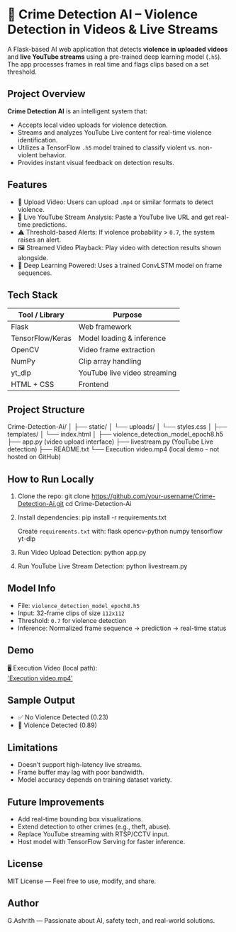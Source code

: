
🚨 Crime Detection AI – Violence Detection in Videos & Live Streams
==================================================================

A Flask-based AI web application that detects **violence in uploaded videos** and **live YouTube streams** using a pre-trained deep learning model (`.h5`). The app processes frames in real time and flags clips based on a set threshold.

Project Overview
----------------
**Crime Detection AI** is an intelligent system that:
- Accepts local video uploads for violence detection.
- Streams and analyzes YouTube Live content for real-time violence identification.
- Utilizes a TensorFlow `.h5` model trained to classify violent vs. non-violent behavior.
- Provides instant visual feedback on detection results.

Features
--------
- 🎥 Upload Video: Users can upload `.mp4` or similar formats to detect violence.
- 📡 Live YouTube Stream Analysis: Paste a YouTube live URL and get real-time predictions.
- ⚠️ Threshold-based Alerts: If violence probability > `0.7`, the system raises an alert.
- 🖼️ Streamed Video Playback: Play video with detection results shown alongside.
- 🧠 Deep Learning Powered: Uses a trained ConvLSTM model on frame sequences.

Tech Stack
----------
| Tool / Library        | Purpose                          |
|-----------------------|----------------------------------|
| Flask                 | Web framework                    |
| TensorFlow/Keras      | Model loading & inference        |
| OpenCV                | Video frame extraction           |
| NumPy                 | Clip array handling              |
| yt_dlp                | YouTube live video streaming     |
| HTML + CSS            | Frontend                         |

Project Structure
-----------------
Crime-Detection-Ai/
│
├── static/
│   └── uploads/
│       └── styles.css
│
├── templates/
│   └── index.html
│
├── violence_detection_model_epoch8.h5
├── app.py (video upload interface)
├── livestream.py (YouTube Live detection)
├── README.txt
└── Execution video.mp4 (local demo - not hosted on GitHub)

How to Run Locally
------------------
1. Clone the repo:
   git clone https://github.com/your-username/Crime-Detection-Ai.git
   cd Crime-Detection-Ai

2. Install dependencies:
   pip install -r requirements.txt

   Create `requirements.txt` with:
   flask
   opencv-python
   numpy
   tensorflow
   yt-dlp

3. Run Video Upload Detection:
   python app.py

4. Run YouTube Live Stream Detection:
   python livestream.py

Model Info
----------
- File: `violence_detection_model_epoch8.h5`
- Input: 32-frame clips of size `112x112`
- Threshold: `0.7` for violence detection
- Inference: Normalized frame sequence → prediction → real-time status

Demo
----
🖥️ Execution Video (local path):  
['Execution video.mp4'](https://github.com/G-Ashrith/Crime-Detection-Ai/blob/main/Execution%20video.mp4)


Sample Output
-------------
- ✅ No Violence Detected (0.23)
- 🚨 Violence Detected (0.89)

Limitations
-----------
- Doesn’t support high-latency live streams.
- Frame buffer may lag with poor bandwidth.
- Model accuracy depends on training dataset variety.

Future Improvements
-------------------
- Add real-time bounding box visualizations.
- Extend detection to other crimes (e.g., theft, abuse).
- Replace YouTube streaming with RTSP/CCTV input.
- Host model with TensorFlow Serving for faster inference.

License
-------
MIT License — Feel free to use, modify, and share.

Author
------
G.Ashrith — Passionate about AI, safety tech, and real-world solutions.
